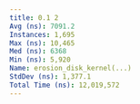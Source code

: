 ```yaml
---
title: 0.1 2
Avg (ns): 7091.2
Instances: 1,695
Max (ns): 10,465
Med (ns): 6368
Min (ns): 5,920
Name: erosion_disk_kernel(...)
StdDev (ns): 1,377.1
Total Time (ns): 12,019,572
---
```

